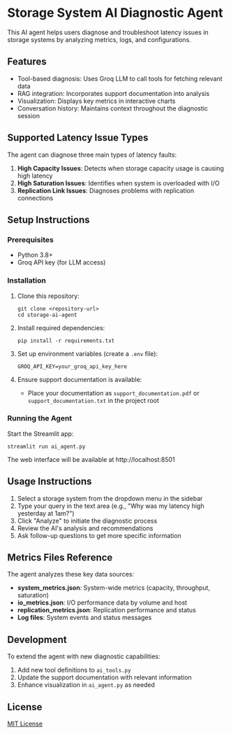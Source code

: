 # Storage System AI Diagnostic Agent

This AI agent helps users diagnose and troubleshoot latency issues in storage systems by analyzing metrics, logs, and configurations.

## Features

- Tool-based diagnosis: Uses Groq LLM to call tools for fetching relevant data
- RAG integration: Incorporates support documentation into analysis
- Visualization: Displays key metrics in interactive charts
- Conversation history: Maintains context throughout the diagnostic session

## Supported Latency Issue Types

The agent can diagnose three main types of latency faults:

1. **High Capacity Issues**: Detects when storage capacity usage is causing high latency
2. **High Saturation Issues**: Identifies when system is overloaded with I/O
3. **Replication Link Issues**: Diagnoses problems with replication connections

## Setup Instructions

### Prerequisites

- Python 3.8+
- Groq API key (for LLM access)

### Installation

1. Clone this repository:
   ```
   git clone <repository-url>
   cd storage-ai-agent
   ```

2. Install required dependencies:
   ```
   pip install -r requirements.txt
   ```

3. Set up environment variables (create a `.env` file):
   ```
   GROQ_API_KEY=your_groq_api_key_here
   ```

4. Ensure support documentation is available:
   - Place your documentation as `support_documentation.pdf` or `support_documentation.txt` in the project root

### Running the Agent

Start the Streamlit app:
```
streamlit run ai_agent.py
```

The web interface will be available at http://localhost:8501

## Usage Instructions

1. Select a storage system from the dropdown menu in the sidebar
2. Type your query in the text area (e.g., "Why was my latency high yesterday at 1am?")
3. Click "Analyze" to initiate the diagnostic process
4. Review the AI's analysis and recommendations
5. Ask follow-up questions to get more specific information

## Metrics Files Reference

The agent analyzes these key data sources:

- **system_metrics.json**: System-wide metrics (capacity, throughput, saturation)
- **io_metrics.json**: I/O performance data by volume and host
- **replication_metrics.json**: Replication performance and status
- **Log files**: System events and status messages

## Development

To extend the agent with new diagnostic capabilities:

1. Add new tool definitions to `ai_tools.py`
2. Update the support documentation with relevant information
3. Enhance visualization in `ai_agent.py` as needed

## License

[MIT License](LICENSE)
